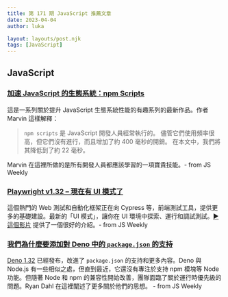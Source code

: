 ```yaml
---
title: 第 171 期 JavaScript 推薦文章
date: 2023-04-04
author: luka

layout: layouts/post.njk
tags: [JavaScript]
---
```


## JavaScript 

### [加速 JavaScript 的生態系統：npm Scripts](https://javascriptweekly.com/link/137370/web) 

這是一系列關於提升 JavaScript 生態系統性能的有趣系列的最新作品。作者 Marvin 這樣解釋：

> `npm scripts` 是 JavaScript 開發人員經常執行的。
> 儘管它們使用頻率很高，但它們沒有進行，而且增加了約 400 毫秒的開銷。
> 在本文中，我們將其降低到了約 22 毫秒。

Marvin 在這裡所做的是所有開發人員都應該學習的一項寶貴技能。- from JS Weekly

### [Playwright v1.32 – 現在有 UI 模式了](https://javascriptweekly.com/link/137372/web)
這個熱門的 Web 測試和自動化框架正在向 Cypress 等，前端測試工具，提供更多的基礎建設。最新的「UI 模式」，讓你在 UI 環境中探索、運行和調試測試。[▶️ 這個影片](https://javascriptweekly.com/link/137373/web) 提供了一個很好的介紹。- from JS Weekly

### [我們為什麼要添加對 Deno 中的 `package.json` 的支持](https://javascriptweekly.com/link/137374/web) 
[Deno 1.32](https://javascriptweekly.com/link/137375/web) 已經發布，改進了 `package.json` 的支持和更多內容。Deno 與 Node.js 有一些相似之處，但直到最近，它還沒有專注於支持 npm 模塊等 Node 功能。但隨著 Node 和 npm 的兼容性開始改善，團隊面臨了關於運行時優先級的問題。Ryan Dahl 在這裡闡述了更多關於他們的思想。 - from JS Weekly


